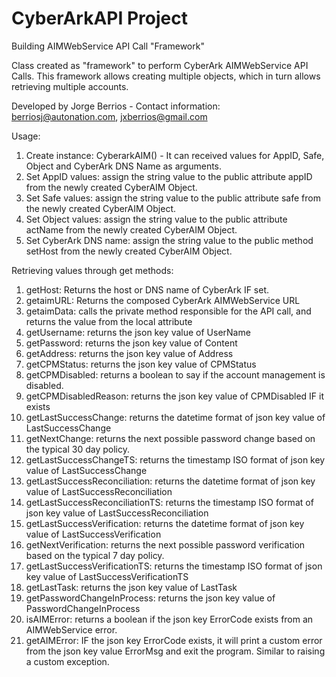 # CyberArkAPI Project
Building AIMWebService API Call "Framework"

 Class created as "framework" to perform CyberArk AIMWebService API Calls. This framework allows creating
 multiple objects, which in turn allows retrieving multiple accounts.

 Developed by Jorge Berrios - Contact information: <berriosj@autonation.com>, <jxberrios@gmail.com>

 Usage:
   1. Create instance: CyberarkAIM() - It can received values for AppID, Safe, Object and CyberArk DNS Name as
       arguments.
   2. Set AppID values: assign the string value to the public attribute appID from the newly created
       CyberAIM Object.
   3. Set Safe values: assign the string value to the public attribute safe from the newly created
       CyberAIM Object.
   4. Set Object values: assign the string value to the public attribute actName from the newly created
       CyberAIM Object.
   5. Set CyberArk DNS name: assign the string value to the public method setHost from the newly created
       CyberAIM Object.

 Retrieving values through get methods:
   1. getHost: Returns the host or DNS name of CyberArk IF set.
   2. getaimURL: Returns the composed CyberArk AIMWebService URL
   3. getaimData: calls the private method responsible for the API call, and returns the value from the local attribute
   4. getUsername: returns the json key value of UserName
   5. getPassword: returns the json key value of Content
   6. getAddress: returns the json key value of Address
   7. getCPMStatus: returns the json key value of CPMStatus
   8. getCPMDisabled: returns a boolean to say if the account management is disabled.
   9. getCPMDisabledReason: returns the json key value of CPMDisabled IF it exists
  10. getLastSuccessChange: returns the datetime format of json key value of LastSuccessChange
  11. getNextChange: returns the next possible password change based on the typical 30 day policy.
  12. getLastSuccessChangeTS: returns the timestamp ISO format of json key value of LastSuccessChange
  13. getLastSuccessReconciliation: returns the datetime format of json key value of LastSuccessReconciliation
  14. getLastSuccessReconciliationTS: returns the timestamp ISO format of json key value of LastSuccessReconciliation
  15. getLastSuccessVerification: returns the datetime format of json key value of LastSuccessVerification
  16. getNextVerification: returns the next possible password verification based on the typical 7 day policy.
  17. getLastSuccessVerificationTS: returns the timestamp ISO format of json key value of LastSuccessVerificationTS
  18. getLastTask: returns the json key value of LastTask
  19. getPasswordChangeInProcess: returns the json key value of PasswordChangeInProcess
  20. isAIMError: returns a boolean if the json key ErrorCode exists from an AIMWebService error.
  21. getAIMError: IF the json key ErrorCode exists, it will print a custom error from the json key value ErrorMsg
       and exit the program. Similar to raising a custom exception.
